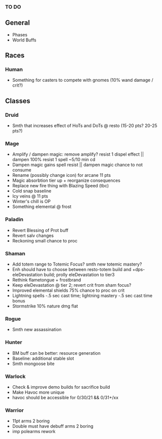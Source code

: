 ### TO DO

## General
- Phases
- World Buffs

## Races
### Human
- Something for casters to compete with gnomes (10% wand damage / crit?)

## Classes
### Druid
- Smth that increases effect of HoTs and DoTs @ resto (15-20 pts? 20-25 pts?)

### Mage
- Amplify / dampen magic: remove amplify? resist 1 dispel effect || dampen 100% resist 1 spell ~5/10 min cd
- Dampen magic gains spell resist || dampen magic chance to not consume
- Rename (possibly change icon) for arcane 11 pts
- Magic absorbtion tier up + reorganize consequences
- Replace new fire thing with Blazing Speed (tbc)
- Cold snap baseline
- Icy veins @ 11 pts
- Winter's chill is OP
- Something elemental @ frost

### Paladin
- Revert Blessing of Prot buff
- Revert salv changes
- Reckoning small chance to proc

### Shaman
- Add totem range to Totemic Focus? smth new totemic mastery?
- Enh should have to choose between resto-totem build and +dps-eleDevastation build; prolly eleDevastation to tier3
- Rethink flametongue + frostbrand
- Keep eleDevastation @ tier 2; revert crit from sham focus?
- Improved elemental shields 75% chance to proc on crit
- Lightning spells -.5 sec cast time; lightning mastery -.5 sec cast time bonus
- Stormstrike 10% nature dmg flat

### Rogue
- Smth new assassination

### Hunter
- BM buff can be better: resource generation
- Baseline: additional stable slot
- Smth mongoose bite

### Warlock
- Check & improve demo builds for sacrifice build
- Make Havoc more unique
- havoc should be accessible for 0/30/21 && 0/31+/xx

### Warrior
- 11pt arms 2 boring
- Double must have debuff arms 2 boring
- imp polearms rework
